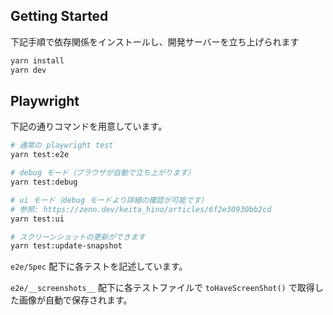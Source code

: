 ## Getting Started

下記手順で依存関係をインストールし、開発サーバーを立ち上げられます

```bash
yarn install
yarn dev
```

## Playwright

下記の通りコマンドを用意しています。

```bash
# 通常の playwright test
yarn test:e2e

# debug モード（ブラウザが自動で立ち上がります）
yarn test:debug

# ui モード（debug モードより詳細の確認が可能です）
# 参照: https://zenn.dev/keita_hino/articles/6f2e30930bb2cd
yarn test:ui

# スクリーンショットの更新ができます
yarn test:update-snapshot
```

`e2e/Spec` 配下に各テストを記述しています。

`e2e/__screenshots__` 配下に各テストファイルで `toHaveScreenShot()` で取得した画像が自動で保存されます。
